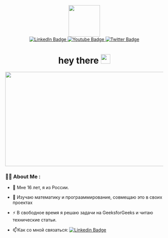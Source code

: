 <div id="header" align="center">
  <img src="https://media.giphy.com/media/M9gbBd9nbDrOTu1Mqx/giphy.gif" width="100"/>
</div>



<div id="badges" align="center">
  <a href="your-linkedin-URL">
    <img src="https://img.shields.io/badge/LinkedIn-blue?style=for-the-badge&logo=linkedin&logoColor=white" alt="LinkedIn Badge"/>
  </a>
  <a href="your-youtube-URL">
    <img src="https://img.shields.io/badge/YouTube-red?style=for-the-badge&logo=youtube&logoColor=white" alt="Youtube Badge"/>
  </a>
  <a href="your-twitter-URL">
    <img src="https://img.shields.io/badge/Twitter-blue?style=for-the-badge&logo=twitter&logoColor=white" alt="Twitter Badge"/>
  </a>
</div>

<div align="center">
<img  src="https://komarev.com/ghpvc/?username=DemidHD&style=flat-square&color=blue" alt="" />
</div>


<h1 align="center">
  hey there
  <img src="https://media.giphy.com/media/hvRJCLFzcasrR4ia7z/giphy.gif" width="30px"/>
</h1>

<div align="center">
  <img src="https://media.giphy.com/media/dWesBcTLavkZuG35MI/giphy.gif" width="600" height="300"/>
</div>

### :woman_technologist: About Me :
- :telescope: Мне 16 лет, я из России.

- :seedling: Изучаю математику и програаммирование, совмещаю это в своих проектах

- :zap: В свободное время я решаю задачи на GeeksforGeeks и читаю технические статьи.

- :mailbox:Как со мной связаться: [![Linkedin Badge](https://img.shields.io/badge/-kakbar-blue?style=flat&logo=Linkedin&logoColor=white)](your-linkedin-url)
